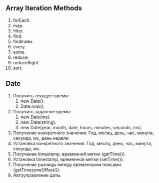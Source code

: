 ## Array Iteration Methods
1. forEach.
2. map.
3. filter.
4. find.
5. findIndex.
6. every.
7. some.
8. reduce.
9. reduceRight.
10. sort.

## Date
1. Получить текущее время:
   1. new Date().
   2. Date.now().
2. Получить заданное время:
   1. new Date(ms).
   2. new Date(string).
   3. new Date(year, month, date, hours, minutes, seconds, ms).
3. Получение конкретного значения. Год, месяц, день, час, минута, секунда, мс, день недели.
4. Установка конкретного значения. Год, месяц, день, час, минута, секунда, мс.
5. Получение timestamp, временной метки (getTime()).
6. Установка timestamp, временной метки (setTime()).
7. Получение разницы между временными поясами (getTimezoneOffset()).
8. Автоуправление даты.
